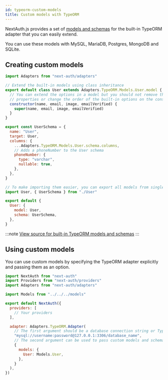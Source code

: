 ```yaml
---
id: typeorm-custom-models
title: Custom models with TypeORM
---
```


NextAuth.js provides a set of [models and schemas](/adapters/models) for the built-in TypeORM adapter that you can easily extend.

You can use these models with MySQL, MariaDB, Postgres, MongoDB and SQLite.

## Creating custom models

```js title="models/User.js"
import Adapters from "next-auth/adapters"

// Extend the built-in models using class inheritance
export default class User extends Adapters.TypeORM.Models.User.model {
  // You can extend the options in a model but you should not remove the base
  // properties or change the order of the built-in options on the constructor
  constructor(name, email, image, emailVerified) {
    super(name, email, image, emailVerified)
  }
}

export const UserSchema = {
  name: "User",
  target: User,
  columns: {
    ...Adapters.TypeORM.Models.User.schema.columns,
    // Adds a phoneNumber to the User schema
    phoneNumber: {
      type: "varchar",
      nullable: true,
    },
  },
}
```

```js title="models/index.js"
// To make importing them easier, you can export all models from single file
import User, { UserSchema } from "./User"

export default {
  User: {
    model: User,
    schema: UserSchema,
  },
}
```

:::note
[View source for built-in TypeORM models and schemas](https://github.com/nextauthjs/adapters/tree/canary/packages/typeorm-legacy/src/models)
:::

## Using custom models

You can use custom models by specifying the TypeORM adapter explicitly and passing them as an option.

```js title="pages/api/auth/[...nextauth].js"
import NextAuth from "next-auth"
import Providers from "next-auth/providers"
import Adapters from "next-auth/adapters"

import Models from "../../../models"

export default NextAuth({
  providers: [
    // Your providers
  ],

  adapter: Adapters.TypeORM.Adapter(
    // The first argument should be a database connection string or TypeORM config object
    "mysql://username:password@127.0.0.1:3306/database_name",
    // The second argument can be used to pass custom models and schemas
    {
      models: {
        User: Models.User,
      },
    }
  ),
})
```
